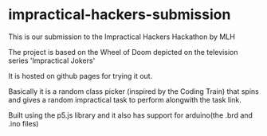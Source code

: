 # impractical-hackers-submission

This is our submission to the Impractical Hackers Hackathon by MLH

The project is based on the Wheel of Doom depicted on the television series 'Impractical Jokers'

It is hosted on github pages for trying it out.

Basically it is a random class picker (inspired by the Coding Train) that spins and gives a random impractical task to perform alongwith the task link.

Built using the p5.js library and it also has support for arduino(the .brd and .ino files)
